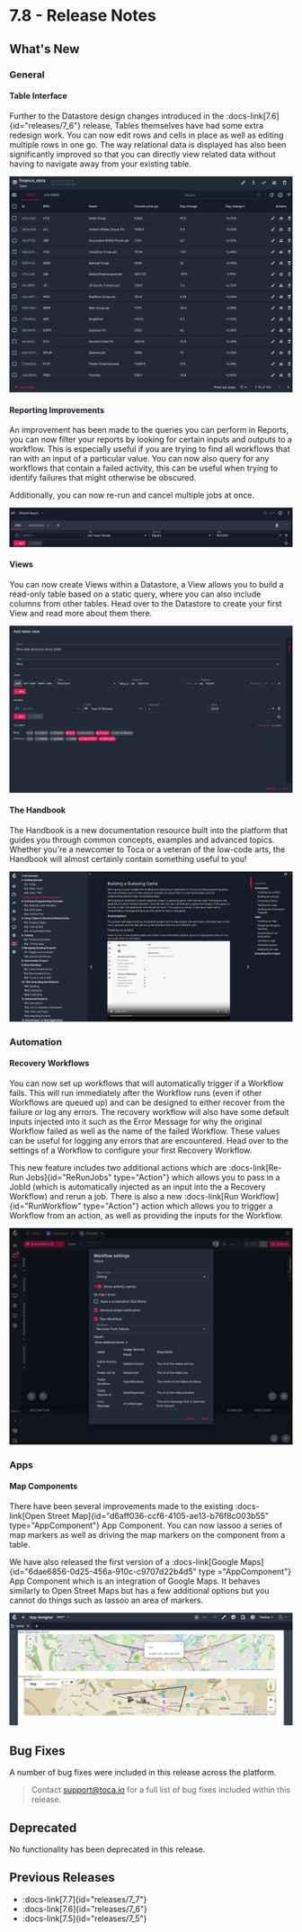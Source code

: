 # 7.8 - Release Notes

## What's New

### General

#### Table Interface

Further to the Datastore design changes introduced in the :docs-link[7.6]{id="releases/7_6"} release, Tables themselves have had some extra redesign work. You can now edit rows and cells in place as well as editing multiple rows in one go. The way relational data is displayed has also been significantly improved so that you can directly view related data without having to navigate away from your existing table.

![Table Redesign](/src/assets/table_redesign.png)

#### Reporting Improvements

An improvement has been made to the queries you can perform in Reports, you can now filter your reports by looking for certain inputs and outputs to a workflow. This is especially useful if you are trying to find all workflows that ran with an input of a particular value. You can now also query for any workflows that contain a failed activity, this can be useful when trying to identify failures that might otherwise be obscured.

Additionally, you can now re-run and cancel multiple jobs at once.

![Report Query Improvements](/src/assets/reporting_query_changes.png)

#### Views

You can now create Views within a Datastore, a View allows you to build a read-only table based on a static query, where you can also include columns from other tables. Head over to the Datastore to create your first View and read more about them there.

![Creating a View](/src/assets/views_release.png)


#### The Handbook

The Handbook is a new documentation resource built into the platform that guides you through common concepts, examples and advanced topics. Whether you're a newcomer to Toca or a veteran of the low-code arts, the Handbook will almost certainly contain something useful to you!

![Handbook Documentation](/src/assets/handbook_release.png)

### Automation

#### Recovery Workflows

You can now set up workflows that will automatically trigger if a Workflow fails. This will run immediately after the Workflow runs (even if other Workflows are queued up) and can be designed to either recover from the failure or log any errors. The recovery workflow will also have some default inputs injected into it such as the Error Message for why the original Workflow failed as well as the name of the failed Workflow. These values can be useful for logging any errors that are encountered. Head over to the settings of a Workflow to configure your first Recovery Workflow.

This new feature includes two additional actions which are :docs-link[Re-Run Jobs]{id="ReRunJobs" type="Action"} which allows you to pass in a JobId (which is automatically injected as an input into the a Recovery Workflow) and rerun a job. There is also a new :docs-link[Run Workflow]{id="RunWorkflow" type="Action"} action which allows you to trigger a Workflow from an action, as well as providing the inputs for the Workflow.

![Recovery Workflow](/src/assets/recovery_workflow.png)

### Apps

#### Map Components

There have been several improvements made to the existing :docs-link[Open Street Map]{id="d6aff036-ccf6-4105-ae13-b76f8c003b55" type="AppComponent"} App Component. You can now lassoo a series of map markers as well as driving the map markers on the component from a table.

We have also released the first version of a :docs-link[Google Maps]{id="6dae6856-0d25-456a-910c-c9707d22b4d5" type ="AppComponent"} App Component which is an integration of Google Maps. It behaves similarly to Open Street Maps but has a few additional options but you cannot do things such as lassoo an area of markers.

![Map Components](/src/assets/map_components_release.png)

## Bug Fixes

A number of bug fixes were included in this release across the platform.

> Contact <support@toca.io> for a full list of bug fixes included within this release.

## Deprecated

No functionality has been deprecated in this release.

## Previous Releases

- :docs-link[7.7]{id="releases/7_7"}
- :docs-link[7.6]{id="releases/7_6"}
- :docs-link[7.5]{id="releases/7_5"}
